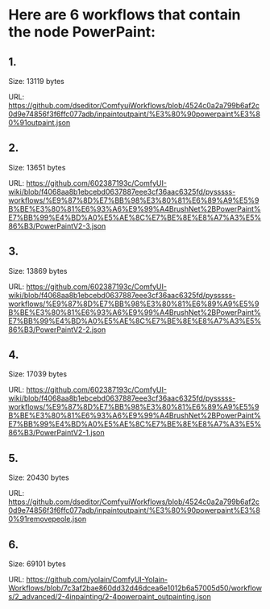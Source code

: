 # Here are 6 workflows that contain the node PowerPaint:

## 1. 

Size: 13119 bytes

URL: https://github.com/dseditor/ComfyuiWorkflows/blob/4524c0a2a799b6af2c0d9e74856f3f6ffc077adb/inpaintoutpaint/%E3%80%90powerpaint%E3%80%91outpaint.json

## 2. 

Size: 13651 bytes

URL: https://github.com/602387193c/ComfyUI-wiki/blob/f4068aa8b1ebcebd0637887eee3cf36aac6325fd/pysssss-workflows/%E9%87%8D%E7%BB%98%E3%80%81%E6%89%A9%E5%9B%BE%E3%80%81%E6%93%A6%E9%99%A4BrushNet%2BPowerPaint%E7%BB%99%E4%BD%A0%E5%AE%8C%E7%BE%8E%E8%A7%A3%E5%86%B3/PowerPaintV2-3.json

## 3. 

Size: 13869 bytes

URL: https://github.com/602387193c/ComfyUI-wiki/blob/f4068aa8b1ebcebd0637887eee3cf36aac6325fd/pysssss-workflows/%E9%87%8D%E7%BB%98%E3%80%81%E6%89%A9%E5%9B%BE%E3%80%81%E6%93%A6%E9%99%A4BrushNet%2BPowerPaint%E7%BB%99%E4%BD%A0%E5%AE%8C%E7%BE%8E%E8%A7%A3%E5%86%B3/PowerPaintV2-2.json

## 4. 

Size: 17039 bytes

URL: https://github.com/602387193c/ComfyUI-wiki/blob/f4068aa8b1ebcebd0637887eee3cf36aac6325fd/pysssss-workflows/%E9%87%8D%E7%BB%98%E3%80%81%E6%89%A9%E5%9B%BE%E3%80%81%E6%93%A6%E9%99%A4BrushNet%2BPowerPaint%E7%BB%99%E4%BD%A0%E5%AE%8C%E7%BE%8E%E8%A7%A3%E5%86%B3/PowerPaintV2-1.json

## 5. 

Size: 20430 bytes

URL: https://github.com/dseditor/ComfyuiWorkflows/blob/4524c0a2a799b6af2c0d9e74856f3f6ffc077adb/inpaintoutpaint/%E3%80%90powerpaint%E3%80%91removepeole.json

## 6. 

Size: 69101 bytes

URL: https://github.com/yolain/ComfyUI-Yolain-Workflows/blob/7c3af2bae860dd32d46dcea6e1012b6a57005d50/workflows/2_advanced/2-4inpainting/2-4powerpaint_outpainting.json

